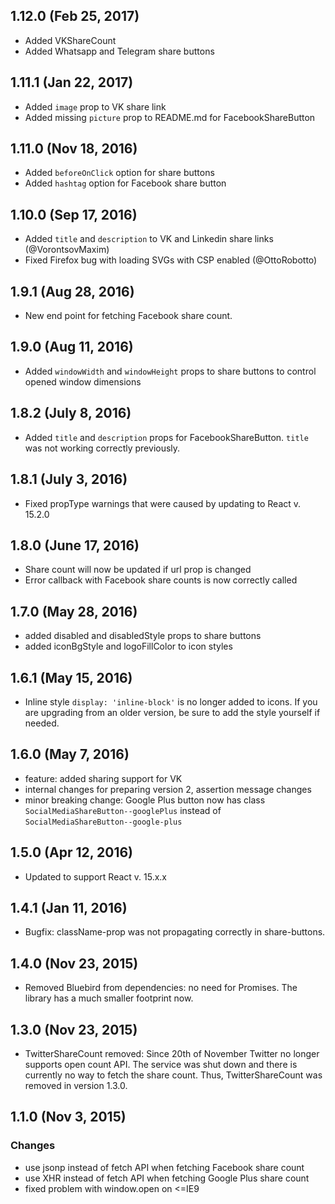 ## 1.12.0 (Feb 25, 2017)

* Added VKShareCount
* Added Whatsapp and Telegram share buttons

## 1.11.1 (Jan 22, 2017)

* Added `image` prop to VK share link
* Added missing `picture` prop to README.md for FacebookShareButton

## 1.11.0 (Nov 18, 2016)

* Added `beforeOnClick` option for share buttons
* Added `hashtag` option for Facebook share button

## 1.10.0 (Sep 17, 2016)

* Added `title` and `description` to VK and Linkedin share links (@VorontsovMaxim)
* Fixed Firefox bug with loading SVGs with CSP enabled (@OttoRobotto)

## 1.9.1 (Aug 28, 2016)

* New end point for fetching Facebook share count.

## 1.9.0 (Aug 11, 2016)

* Added `windowWidth` and `windowHeight` props to share buttons to control opened window dimensions

## 1.8.2 (July 8, 2016)

* Added `title` and `description` props for FacebookShareButton. `title` was not working correctly previously.

## 1.8.1 (July 3, 2016)

* Fixed propType warnings that were caused by updating to React v. 15.2.0

## 1.8.0 (June 17, 2016)

* Share count will now be updated if url prop is changed
* Error callback with Facebook share counts is now correctly called

## 1.7.0 (May 28, 2016)

* added disabled and disabledStyle props to share buttons
* added iconBgStyle and logoFillColor to icon styles

## 1.6.1 (May 15, 2016)

* Inline style `display: 'inline-block'` is no longer added to icons. If you are upgrading from an older version, be sure to add the style yourself if needed.

## 1.6.0 (May 7, 2016)

* feature: added sharing support for VK
* internal changes for preparing version 2, assertion message changes
* minor breaking change: Google Plus button now has class `SocialMediaShareButton--googlePlus` instead of `SocialMediaShareButton--google-plus`

## 1.5.0 (Apr 12, 2016)

* Updated to support React v. 15.x.x

## 1.4.1 (Jan 11, 2016)

* Bugfix: className-prop was not propagating correctly in share-buttons.

## 1.4.0 (Nov 23, 2015)

* Removed Bluebird from dependencies: no need for Promises. The library has a much smaller footprint now.

## 1.3.0 (Nov 23, 2015)

* TwitterShareCount removed: Since 20th of November Twitter no longer supports open count API. The service was shut down and there is currently no way to fetch the share count. Thus, TwitterShareCount was removed in version 1.3.0.

## 1.1.0 (Nov 3, 2015)

### Changes

* use jsonp instead of fetch API when fetching Facebook share count
* use XHR instead of fetch API when fetching Google Plus share count
* fixed problem with window.open on <=IE9
